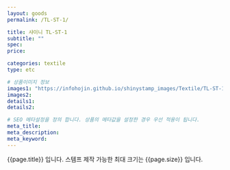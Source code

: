 ```yaml
---
layout: goods
permalink: /TL-ST-1/

title: 샤이니 TL-ST-1
subtitle: ""
spec: 
price: 

categories: textile
type: etc

# 상품이미지 정보
images1: "https://infohojin.github.io/shinystamp_images/Textile/TL-ST-1/TL-ST-1-7_1.jpg"
images2:
details1:
details2:    

# SEO 메타설정을 정의 합니다. 상품의 메타값을 설정한 경우 우선 적용이 됩니다.
meta_title: 
meta_description:
meta_keyword:
---
```


{{page.title}} 입니다. 스템프 제작 가능한 최대 크기는 {{page.size}} 입니다.